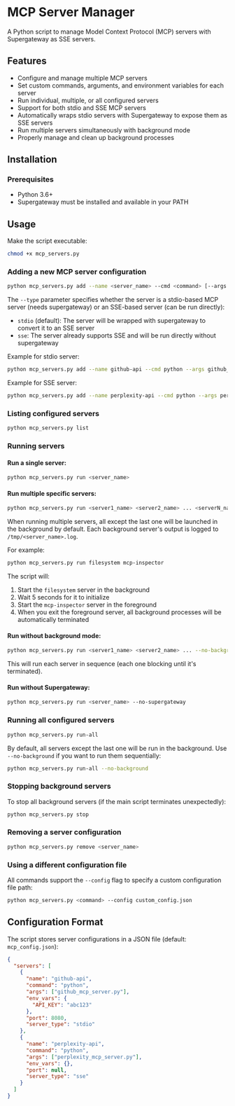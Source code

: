 # MCP Server Manager

A Python script to manage Model Context Protocol (MCP) servers with Supergateway as SSE servers.

## Features

- Configure and manage multiple MCP servers
- Set custom commands, arguments, and environment variables for each server
- Run individual, multiple, or all configured servers
- Support for both stdio and SSE MCP servers
- Automatically wraps stdio servers with Supergateway to expose them as SSE servers
- Run multiple servers simultaneously with background mode
- Properly manage and clean up background processes

## Installation

### Prerequisites

- Python 3.6+
- Supergateway must be installed and available in your PATH

## Usage

Make the script executable:
```bash
chmod +x mcp_servers.py
```

### Adding a new MCP server configuration

```bash
python mcp_servers.py add --name <server_name> --cmd <command> [--args arg1 arg2 ...] [--env KEY1=VALUE1 KEY2=VALUE2 ...] [--port <port>] [--type stdio|sse]
```

The `--type` parameter specifies whether the server is a stdio-based MCP server (needs supergateway) or an SSE-based server (can be run directly):
- `stdio` (default): The server will be wrapped with supergateway to convert it to an SSE server
- `sse`: The server already supports SSE and will be run directly without supergateway

Example for stdio server:
```bash
python mcp_servers.py add --name github-api --cmd python --args github_mcp_server.py --port 8080 --env API_KEY=abc123 --type stdio
```

Example for SSE server:
```bash
python mcp_servers.py add --name perplexity-api --cmd python --args perplexity_mcp_server.py --type sse
```

### Listing configured servers

```bash
python mcp_servers.py list
```

### Running servers

#### Run a single server:
```bash
python mcp_servers.py run <server_name>
```

#### Run multiple specific servers:
```bash
python mcp_servers.py run <server1_name> <server2_name> ... <serverN_name>
```

When running multiple servers, all except the last one will be launched in the background by default.
Each background server's output is logged to `/tmp/<server_name>.log`.

For example:
```bash
python mcp_servers.py run filesystem mcp-inspector
```

The script will:
1. Start the `filesystem` server in the background
2. Wait 5 seconds for it to initialize
3. Start the `mcp-inspector` server in the foreground
4. When you exit the foreground server, all background processes will be automatically terminated

#### Run without background mode:
```bash
python mcp_servers.py run <server1_name> <server2_name> ... --no-background
```

This will run each server in sequence (each one blocking until it's terminated).

#### Run without Supergateway:
```bash
python mcp_servers.py run <server_name> --no-supergateway
```

### Running all configured servers

```bash
python mcp_servers.py run-all
```

By default, all servers except the last one will be run in the background.
Use `--no-background` if you want to run them sequentially:

```bash
python mcp_servers.py run-all --no-background
```

### Stopping background servers

To stop all background servers (if the main script terminates unexpectedly):

```bash
python mcp_servers.py stop
```

### Removing a server configuration

```bash
python mcp_servers.py remove <server_name>
```

### Using a different configuration file

All commands support the `--config` flag to specify a custom configuration file path:

```bash
python mcp_servers.py <command> --config custom_config.json
```

## Configuration Format

The script stores server configurations in a JSON file (default: `mcp_config.json`):

```json
{
  "servers": [
    {
      "name": "github-api",
      "command": "python",
      "args": ["github_mcp_server.py"],
      "env_vars": {
        "API_KEY": "abc123"
      },
      "port": 8080,
      "server_type": "stdio"
    },
    {
      "name": "perplexity-api",
      "command": "python",
      "args": ["perplexity_mcp_server.py"],
      "env_vars": {},
      "port": null,
      "server_type": "sse"
    }
  ]
}
``` 